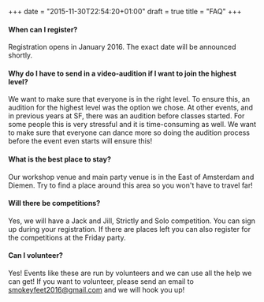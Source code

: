 +++
date = "2015-11-30T22:54:20+01:00"
draft = true
title = "FAQ"
+++

#### When can I register?

Registration opens in January 2016. The exact date will be announced shortly.

#### Why do I have to send in a video-audition if I want to join the highest level?

We want to make sure that everyone is in the right level. To ensure this, an
audition for the highest level was the option we chose. At other events, and in
previous years at SF, there was an audition before classes started. For some
people this is very stressful and it is time-consuming as well. We want to make
sure that everyone can dance more so doing the audition process before the
event even starts will ensure this!

#### What is the best place to stay?

Our workshop venue and main party venue is in the East of Amsterdam and Diemen.
Try to find a place around this area so you won't have to travel far!

#### Will there be competitions?

Yes, we will have a Jack and Jill, Strictly and Solo competition. You can sign
up during your registration. If there are places left you can also register for
the competitions at the Friday party.

#### Can I volunteer?

Yes! Events like these are run by volunteers and we can use all the help we can
get! If you want to volunteer, please send an email to smokeyfeet2016@gmail.com
and we will hook you up!

